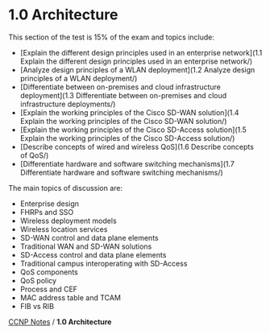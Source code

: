 # 1.0 Architecture

This section of the test is 15% of the exam and topics include:

 - [Explain the different design principles used in an enterprise network](1.1 Explain the different design principles used in an enterprise network/)
 - [Analyze design principles of a WLAN deployment](1.2 Analyze design principles of a WLAN deployment/)
 - [Differentiate between on-premises and cloud infrastructure deployment](1.3 Differentiate between on-premises and cloud infrastructure deployments/)
 - [Explain the working principles of the Cisco SD-WAN solution](1.4 Explain the working principles of the Cisco SD-WAN solution/)
 - [Explain the working principles of the Cisco SD-Access solution](1.5 Explain the working principles of the Cisco SD-Access solution/)
 - [Describe concepts of wired and wireless QoS](1.6 Describe concepts of QoS/)
 - [Differentiate hardware and software switching mechanisms](1.7 Differentiate hardware and software switching mechanisms/)

The main topics of discussion are:

 - Enterprise design
 - FHRPs and SSO
 - Wireless deployment models
 - Wireless location services
 - SD-WAN control and data plane elements
 - Traditional WAN and SD-WAN solutions
 - SD-Access control and data plane elements
 - Traditional campus interoperating with SD-Access
 - QoS components
 - QoS policy
 - Process and CEF
 - MAC address table and TCAM
 - FIB vs RIB

[CCNP Notes](..) / **1.0 Architecture**
